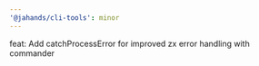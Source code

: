 ```yaml
---
'@jahands/cli-tools': minor
---
```


feat: Add catchProcessError for improved zx error handling with commander
